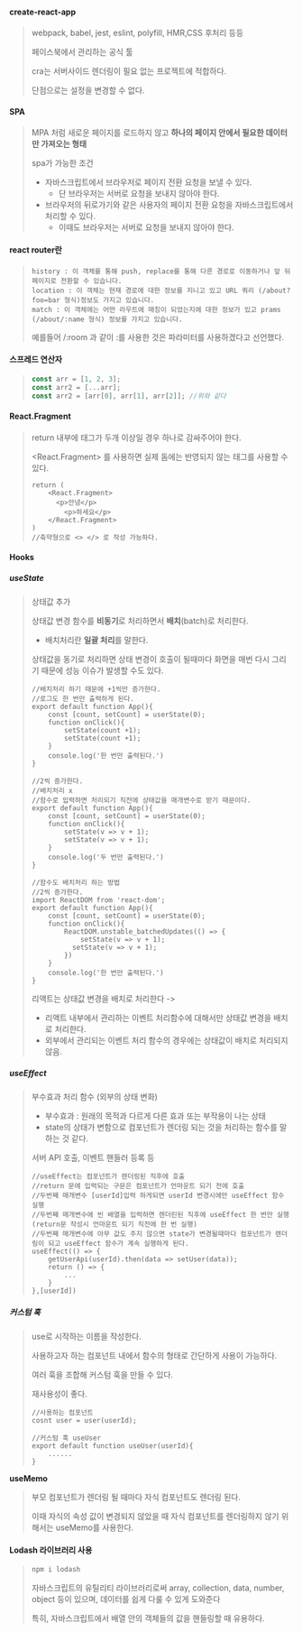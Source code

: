 #### create-react-app

> webpack, babel, jest, eslint, polyfill, HMR,CSS 후처리 등등
>
> 페이스북에서 관리하는 공식 툴
>
> cra는 서버사이드 렌더링이 필요 없는 프로젝트에 적합하다.
>
> 단점으로는 설정을 변경할 수 없다.



#### SPA

> MPA 처럼 새로운 페이지를 로드하지 않고 **하나의 페이지 안에서 필요한 데이터만 가져오는 형태**
>
> spa가 가능한 조건
>
> * 자바스크립트에서 브라우저로 페이지 전환 요청을 보낼 수 있다.
>   * 단 브라우저는 서버로 요청을 보내지 않아야 한다.
> * 브라우저의 뒤로가기와 같은 사용자의 페이지 전환 요청을 자바스크립트에서 처리할 수 있다.
>   * 이때도 브라우저는 서버로 요청을 보내지 않아야 한다.

#### react router란

> ```
> history : 이 객체를 통해 push, replace를 통해 다른 경로로 이동하거나 앞 뒤 페이지로 전환할 수 있습니다.
> location : 이 객체는 현재 경로에 대한 정보를 지니고 있고 URL 쿼리 (/about?foo=bar 형식)정보도 가지고 있습니다.
> match : 이 객체에는 어떤 라우트에 매칭이 되었는지에 대한 정보가 있고 prams (/about/:name 형식) 정보를 가지고 있습니다.
> ```
>
> 예를들어 /:room 과 같이 :를 사용한 것은 파라미터를 사용하겠다고 선언했다.



#### 스프레드 연산자

> ```javascript
> const arr = [1, 2, 3];
> const arr2 = [...arr];
> const arr2 = [arr[0], arr[1], arr[2]]; //위와 같다
> ```



#### React.Fragment

> return 내부에 태그가 두개 이상일 경우 하나로 감싸주어야 한다.
>
> <React.Fragment> 를 사용하면 실제 돔에는 반영되지 않는  태그를 사용할 수 있다.
>
> ```react
> return (
>     <React.Fragment>
>     	<p>안녕</p>
>         <p>하세요</p>
>     </React.Fragment>
> )
> //축약형으로 <> </> 로 작성 가능하다.
> ```
>
> 



#### Hooks

##### useState

> 상태값 추가
>
> 상태값 변경 함수를 **비동기**로 처리하면서 **배치**(batch)로 처리한다.
>
> * 배치처리란 **일괄 처리**를 말한다.
>
> 상태값을 동기로 처리하면 상태 변경이 호출이 될때마다 화면을 매번 다시 그리기 때문에 성능 이슈가 발생할 수도 있다.
>
> ```react
> //배치처리 하기 때문에 +1씩만 증가한다.
> //로그도 한 번만 출력하게 된다.
> export default function App(){
>     const [count, setCount] = userState(0);
>     function onClick(){
>         setState(count +1);
>         setState(count +1);
>     }
>     console.log('한 번만 출력된다.')
> }
> 
> //2씩 증가한다.
> //배치처리 x
> //함수로 입력하면 처리되기 직전에 상태값을 매개변수로 받기 때문이다.
> export default function App(){
>     const [count, setCount] = userState(0);
>     function onClick(){
>         setState(v => v + 1);
>         setState(v => v + 1);
>     }
>     console.log('두 번만 출력된다.')
> }
> 
> //함수도 배치처리 하는 방법
> //2씩 증가한다.
> import ReactDOM from 'react-dom';
> export default function App(){
>     const [count, setCount] = userState(0);
>     function onClick(){
>         ReactDOM.unstable_batchedUpdates(() => {
>             setState(v => v + 1);
>         	setState(v => v + 1);
>         })
>     }
>     console.log('한 번만 출력된다.')
> }
> ```
>
> 리액트는 상태값 변경을 배치로 처리한다 -> 
>
> * 리액트 내부에서 관리하는 이벤트 처리함수에 대해서만 상태값 변경을 배치로 처리한다.
> * 외부에서 관리되는 이벤트 처리 함수의 경우에는 상태값이 배치로 처리되지 않음.

##### useEffect

> 부수효과 처리 함수 (외부의 상태 변화)
>
> * 부수효과 : 원래의 목적과 다르게 다른 효과 또는 부작용이 나는 상태
> * state의 상태가 변함으로 컴포넌트가 렌더링 되는 것을 처리하는 함수를 말하는 것 같다.
>
> 서버 API 호출, 이벤트 핸들러 등록 등
>
> ```react
> //useEffect는 컴포넌트가 렌더링된 직후에 호출
> //return 문에 입력되는 구문은 컴포넌트가 언마운트 되기 전에 호출
> //두번째 매개변수 [userId]입력 하게되면 userId 변경시에만 useEffect 함수 실행
> //두번째 매개변수에 빈 배열을 입력하면 렌더린된 직후에 useEffect 한 번만 실행 (return문 작성시 언마운트 되기 직전에 한 번 실행)
> //두번째 매개변수에 아무 값도 주지 않으면 state가 변경될때마다 컴포넌트가 렌더링이 되고 useEffect 함수가 계속 실행하게 된다.
> useEffect(() => {
>     getUserApi(userId).then(data => setUser(data));
>     return () => {
>         ...
>     }
> },[userId])
> ```

##### 커스텀 훅

> use로 시작하는 이름을 작성한다.
>
> 사용하고자 하는 컴포넌트 내에서 함수의 형태로 간단하게 사용이 가능하다.
>
> 여러 훅을 조합해 커스텀 훅을 만들 수 있다.
>
> 재사용성이 좋다.
>
> ```react
> //사용하는 컴포넌트
> cosnt user = user(userId);
> 
> //커스텀 훅 useUser
> export default function useUser(userId){
>     ......
> }
> ```
>
> 

**useMemo**

> 부모 컴포넌트가 렌더링 될 때마다 자식 컴포넌트도 렌더링 된다.
>
> 이때 자식의 속성 값이 변경되지 않았을 때 자식 컴포넌트를 렌더링하지 않기 위해서는 useMemo를 사용한다.





#### Lodash 라이브러리 사용

> ```bash
> npm i lodash
> ```
>
> 자바스크립트의 유틸리티 라이브러리로써 array, collection, data, number, object 등이  있으며, 데이터를 쉽게 다룰 수 있게 도와준다
>
> 특히, 자바스크립트에서 배열 안의 객체들의 값을 핸들링할 때 유용하다.